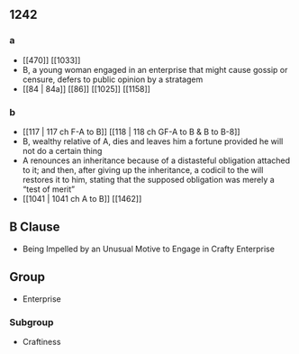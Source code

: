## 1242
### a
- [[470]] [[1033]] 
- B, a young woman engaged in an enterprise that might cause gossip or censure, defers to public opinion by a stratagem
- [[84 | 84a]] [[86]] [[1025]] [[1158]] 

### b
- [[117 | 117 ch F-A to B]] [[118 | 118 ch GF-A to B &amp; B to B-8]] 
- B, wealthy relative of A, dies and leaves him a fortune provided he will not do a certain thing
- A renounces an inheritance because of a distasteful obligation attached to it; and then, after giving up the inheritance, a codicil to the will restores it to him, stating that the supposed obligation was merely a “test of merit”
- [[1041 | 1041 ch A to B]] [[1462]] 

## B Clause
- Being Impelled by an Unusual Motive to Engage in Crafty Enterprise

## Group
- Enterprise

### Subgroup
- Craftiness

